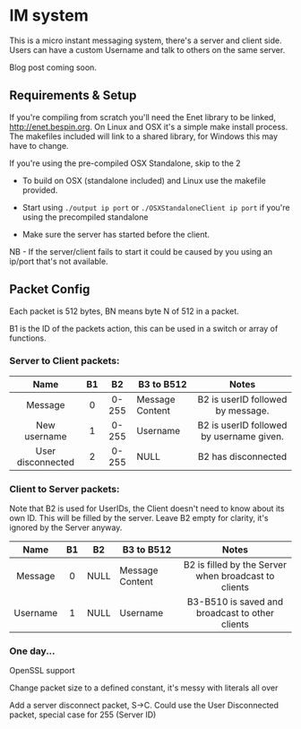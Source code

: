 # IM system
This is a micro instant messaging system, there's a server and client side. Users can have a custom Username and talk to others on the same server.

Blog post coming soon.

## Requirements & Setup
If you're compiling from scratch you'll need the Enet library to be linked, http://enet.bespin.org. On Linux and OSX it's a simple make install process. The makefiles included will link to a shared library, for Windows this may have to change.

If you're using the pre-compiled OSX Standalone, skip to the 2

* To build on OSX (standalone included) and Linux use the makefile provided.

* Start using `./output ip port` or `./OSXStandaloneClient ip port` if you're using the precompiled standalone

* Make sure the server has started before the client. 

NB - If the server/client fails to start it could be caused by you using an ip/port that's not available.


## Packet Config
Each packet is 512 bytes, BN means byte N of 512 in a packet.

B1 is the ID of the packets action, this can be used in a switch or array of functions.
### Server to Client packets:
|      Name      | B1 |   B2  | B3 to B512      |                                         Notes                                        |
|:--------------:|:--:|:-----:|-----------------|:------------------------------------------------------------------------------------:|
|     Message    |  0 | 0-255 | Message Content | B2 is userID followed by message.        |
| New username |  1 | 0-255 | Username        | B2 is userID followed by username given. |
| User disconnected |  2 | 0-255 | NULL        | B2 has disconnected |

### Client to Server packets:
Note that B2 is used for UserIDs, the Client doesn't need to know about its own ID. This will be filled by the server. Leave B2 empty for clarity, it's ignored by the Server anyway.

|   Name  | B1 |  B2  | B3 to B512      |                         Notes                        |
|:-------:|:--:|:----:|-----------------|:----------------------------------------------------:|
| Message |  0 | NULL | Message Content | B2 is filled by the Server when broadcast to clients |
| Username |  1 | NULL | Username | B3-B510 is saved and broadcast to other clients |

### One day...
OpenSSL support

Change packet size to a defined constant, it's messy with literals all over

Add a server disconnect packet, S->C. Could use the User Disconnected packet, special case for 255 (Server ID)